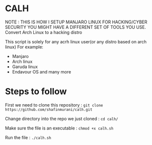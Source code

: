 # CALH
NOTE : THIS IS HOW I SETUP MANJARO LINUX FOR HACKING/CYBER SECURITY YOU MIGHT HAVE A DIFFERENT SET OF TOOLS YOU USE.
Convert Arch Linux to a hacking distro

This script is solely for any acrh linux user(or any distro based on arch linux)
For example:
- Manjaro
- Arch linux
- Garuda linux
- Endavour OS
and many more

# Steps to follow

First we need to clone this repository : `git clone https://github.com/shafinmurani/calh.git`

Change directory into the repo we just cloned : `cd calh/`

Make sure the file is an executable : `chmod +x calh.sh`

Run the file : `./calh.sh`
